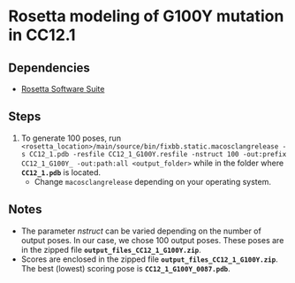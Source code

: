 # Rosetta modeling of G100Y mutation in CC12.1

## Dependencies

* [Rosetta Software Suite](https://www.rosettacommons.org/software/license-and-download)

## Steps

1. To generate 100 poses, run `<rosetta_location>/main/source/bin/fixbb.static.macosclangrelease -s CC12_1.pdb -resfile CC12_1_G100Y.resfile -nstruct 100 -out:prefix CC12_1_G100Y_ -out:path:all <output_folder>` while in the folder where **`CC12_1.pdb`** is located.
    * Change `macosclangrelease` depending on your operating system.

## Notes

* The parameter _nstruct_ can be varied depending on the number of output poses. In our case, we chose 100 output poses. These poses are in the zipped file **`output_files_CC12_1_G100Y.zip`**.
* Scores are enclosed in the zipped file **`output_files_CC12_1_G100Y.zip`**. The best (lowest) scoring pose is **`CC12_1_G100Y_0087.pdb`**.